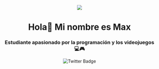 <div id="header" align="center">
  <img src="https://media.giphy.com/media/sIIhZliB2McAo/giphy.gif" wisth="200" />
  <h1 align="center"> Hola👋 Mi nombre es Max</h1>
  <h3 align="center">Estudiante apasionado por la programación y los videojuegos 💻🎮</h3>
   </div>

  <div id="badges" align="center">
    <a herf="https://twitter.com/MaxRoostie">
  <img src="https://img.shields.io/twitter/url?label=twitter&logo=twitter&style=social&url=MaxRoostie" 
       alt= "Twitter Badge" />
      </a>
  </div>
<!--
**Calvogaston69/calvogaston69** is a ✨ _special_ ✨ repository because its `README.md` (this file) appears on your GitHub profile.

Here are some ideas to get you started:

- 🔭 I’m currently working on ...
- 🌱 I’m currently learning ...
- 👯 I’m looking to collaborate on ...
- 🤔 I’m looking for help with ...
- 💬 Ask me about ...
- 📫 How to reach me: ...
- 😄 Pronouns: ...
- ⚡ Fun fact: ...
-->
